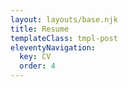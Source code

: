 ```yaml
---
layout: layouts/base.njk
title: Resume
templateClass: tmpl-post
eleventyNavigation:
  key: CV
  order: 4
---
```


<div id="adobe-dc-view"></div>
<script src="https://documentcloud.adobe.com/view-sdk/main.js"></script>
<script type="text/javascript">
  document.addEventListener("adobe_dc_view_sdk.ready", function(){
    var adobeDCView = new AdobeDC.View({clientId: '%ADOBE_API_KEY%', divId: "adobe-dc-view"});
    adobeDCView.previewFile({
      content:{location: {url: "https://rotemland.github.io/img/resume.pdf"}},
      metaData:{fileName: "resume.pdf"}
    }, {});
  });
</script>
